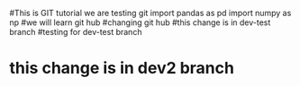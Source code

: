 #This is GIT tutorial
we are testing git 
import pandas as pd 
import numpy as np
#we will learn git hub
#changing git hub
#this change is in dev-test branch
#testing for dev-test branch

# this change is in dev2 branch 

